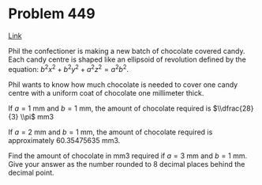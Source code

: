 # Problem 449

[Link](https://projecteuler.net/problem=449)

Phil the confectioner is making a new batch of chocolate covered candy. Each candy centre is shaped like an ellipsoid of revolution defined by the equation: $b^2 x^2 + b^2 y^2 + a^2 z^2 = a^2 b^2$.

Phil wants to know how much chocolate is needed to cover one candy centre with a uniform coat of chocolate one millimeter thick. 

If $a = 1$ mm and $b = 1$ mm, the amount of chocolate required is $\\dfrac{28}{3} \\pi$ mm3

If $a = 2$ mm and $b = 1$ mm, the amount of chocolate required is approximately 60.35475635 mm3.

Find the amount of chocolate in mm3 required if $a = 3$ mm and $b =1$ mm. Give your answer as the number rounded to 8 decimal places behind the decimal point.